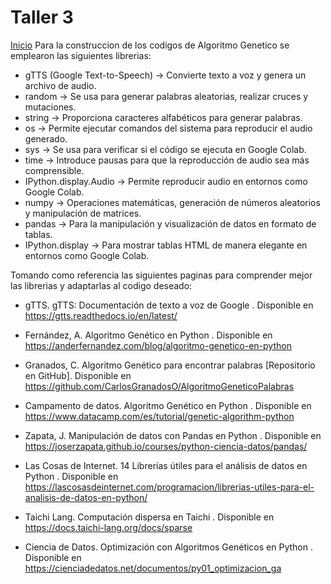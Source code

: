 # Taller 3
[Inicio](/README.md)
Para la construccion de los codigos de Algoritmo Genetico se emplearon las siguientes librerias: 

- gTTS (Google Text-to-Speech)  → Convierte texto a voz y genera un archivo de audio.
- random                        → Se usa para generar palabras aleatorias, realizar cruces y mutaciones.
- string                        → Proporciona caracteres alfabéticos para generar palabras.
- os                            → Permite ejecutar comandos del sistema para reproducir el audio generado.
- sys                           → Se usa para verificar si el código se ejecuta en Google Colab.
- time                          → Introduce pausas para que la reproducción de audio sea más comprensible.
- IPython.display.Audio         → Permite reproducir audio en entornos como Google Colab.
- numpy                         → Operaciones matemáticas, generación de números aleatorios y manipulación de matrices.
- pandas                        → Para la manipulación y visualización de datos en formato de tablas.
- IPython.display               → Para mostrar tablas HTML de manera elegante en entornos como Google Colab.

Tomando como referencia las siguientes paginas para comprender mejor las librerias y adaptarlas al codigo deseado: 

- gTTS. gTTS: Documentación de texto a voz de Google . Disponible en https://gtts.readthedocs.io/en/latest/

- Fernández, A. Algoritmo Genético en Python . Disponible en https://anderfernandez.com/blog/algoritmo-genetico-en-python

- Granados, C. Algoritmo Genético para encontrar palabras [Repositorio en GitHub]. Disponible en https://github.com/CarlosGranadosO/AlgoritmoGeneticoPalabras

- Campamento de datos. Algoritmo Genético en Python . Disponible en https://www.datacamp.com/es/tutorial/genetic-algorithm-python

- Zapata, J. Manipulación de datos con Pandas en Python . Disponible en https://joserzapata.github.io/courses/python-ciencia-datos/pandas/

- Las Cosas de Internet. 14 Librerías útiles para el análisis de datos en Python . Disponible en https://lascosasdeinternet.com/programacion/librerias-utiles-para-el-analisis-de-datos-en-python/

- Taichi Lang. Computación dispersa en Taichi . Disponible en https://docs.taichi-lang.org/docs/sparse

- Ciencia de Datos. Optimización con Algoritmos Genéticos en Python . Disponible en https://cienciadedatos.net/documentos/py01_optimizacion_ga


